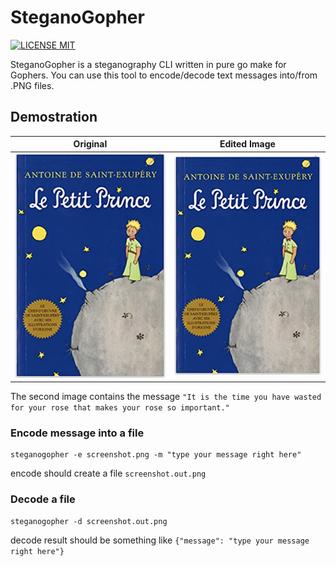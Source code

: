 # SteganoGopher 

[![LICENSE MIT](https://img.shields.io/badge/license-MIT-brightgreen.svg)](https://img.shields.io/badge/license-MIT-brightgreen.svg)

SteganoGopher is a steganography CLI written in pure go make for Gophers.
You can use this tool to encode/decode text messages into/from .PNG files.

## Demostration

| Original | Edited Image |
| -------- | ------------ |
|![original image](examples/le-petit-prince.png)| ![edited image](examples/le-petit-prince.out.png)|

The second image contains the message `"It is the time you have wasted for your rose that makes your rose so important."`


### Encode message into a file
```
steganogopher -e screenshot.png -m "type your message right here"
```
encode should create a file `screenshot.out.png`
### Decode a file
```
steganogopher -d screenshot.out.png 
```
decode result should be something like `{"message": "type your message right here"}`
